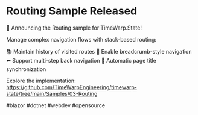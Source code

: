 # Routing Sample Released

🧭 Announcing the Routing sample for TimeWarp.State!

Manage complex navigation flows with stack-based routing:

📚 Maintain history of visited routes
🔄 Enable breadcrumb-style navigation
⬅️ Support multi-step back navigation
📝 Automatic page title synchronization

Explore the implementation: https://github.com/TimeWarpEngineering/timewarp-state/tree/main/Samples/03-Routing

#blazor #dotnet #webdev #opensource
